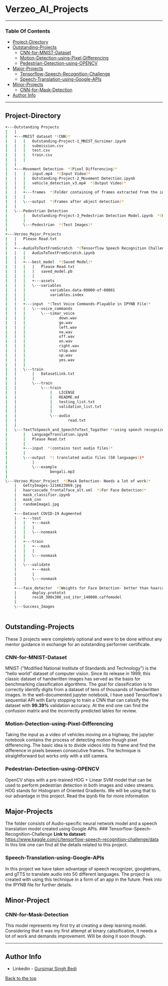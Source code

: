 # Verzeo_AI_Projects
---

### Table Of Contents
- [Project-Directory](#project-directory)
- [Outstanding-Projects](#outstanding-projects)
    * [CNN-for-MNIST-Dataset](#cnn-for-mnist-dataset)
    * [Motion-Detection-using-Pixel-Differencing](#motion-detection-using-pixel-differencing)
    * [Pedestrian-Detection-using-OPENCV](#motion-detection-using-pixel-differencing)
- [Major-Projects](#major-projects)
    * [Tensorflow-Speech-Recognition-Challenge](#tensorflow-speech-recognition-challenge)
    * [Speech-Translation-using-Google-APIs](#speech-translation-using-google-apis)
- [Minor-Projects](#minorproject)
    * [CNN-for-Mask-Detection](#cnn-for-mask-detection)
- [Author Info](#author-info)

---
## Project-Directory

``` bash 
+---Outstanding Projects
|   |       
|   +---MNIST dataset *(CNN)*
|   |   |   Outstanding-Project-1_MNIST_Gursimar.ipynb
|   |   |   submission.csv
|   |   |   test.csv
|   |   |   train.csv
|   |   |   
|   |           
|   +---Movement Detection  *(Pixel Differencing)*
|   |   |   input.mp4  *(Input Video)*
|   |   |   Outstanding-Project-2_Movement Detection.ipynb
|   |   |   vehicle_detection_v3.mp4  *(Output Video)*
|   |   |       
|   |   +---frames  *(Folder containing of frames extracted from the input video)*
|   |   |       
|   |   \---output  *(Frames after object detection)*
|   |           
|   \---Pedestrian Detection
|       |   Outstanding-Project-3_Pedestrian Detection Model.ipynb  *(OPENCV)*
|       |   
|       \---Pedestrian  *(Test Images)*
|               
+---Verzeo_Major_Projects
|   |   Please Read.txt
|   |       
|   +---AudioToTextFromScratch  *(Tensorflow Speech Recognition Challenge)*
|   |   |   AudioToTextFromScratch.ipynb 
|   |   |   
|   |   +---best_model  *(Saved Model)*
|   |   |   |   Please Read.txt
|   |   |   |   saved_model.pb
|   |   |   |   
|   |   |   +---assets
|   |   |   \---variables
|   |   |           variables.data-00000-of-00001
|   |   |           variables.index
|   |   |           
|   |   +---input  *(Test Voice Commands-Playable in IPYNB File)*
|   |   |   \---voice_commands
|   |   |       \---simar_voice
|   |   |               down.wav
|   |   |               go.wav
|   |   |               left.wav
|   |   |               no.wav
|   |   |               off.wav
|   |   |               on.wav
|   |   |               right.wav
|   |   |               stop.wav
|   |   |               up.wav
|   |   |               yes.wav
|   |   |               
|   |   \---train 
|   |       |   DatasetLink.txt
|   |       |   
|   |       \---train
|   |           \---train
|   |               |   LICENSE
|   |               |   README.md
|   |               |   testing_list.txt
|   |               |   validation_list.txt
|   |               |   
|   |               \---audio
|   |                       read.txt
|   |                       
|   \---TextToSpeech_and_SpeechToText_Togather *(using speech recognizer, googletrans, and gTTS)*
|       |   LanguageTranslation.ipynb
|       |   Please Read.txt
|       |       
|       +---input  *(contains test audio files)*
|       |       
|       \---output  *( translated audio files (50 languages))*
|           |   
|           \---example
|                   bengali.mp3
|                   
\---Verzeo_Minor_Project  *(Mask Detection- Needs a lot of work)*
    |   GettyImages-1216623969.jpg
    |   haarcascade_frontalface_alt.xml  *(For Face Detection)*
    |   mask_classifier.ipynb
    |   mask_cnn
    |   randomImage1.jpg
    |       
    +---Dataset COVID-19 Augmented 
    |   +---test
    |   |   +---mask
    |   |   |       
    |   |   \---nonmask
    |   |           
    |   +---train
    |   |   +---mask
    |   |   |       
    |   |   \---nonmask
    |   |           
    |   \---validate
    |       +---mask
    |       |       
    |       \---nonmask
    |               
    +---face_detector  *(Weights for Face Detection- better than haarcasade)*
    |       deploy.prototxt
    |       res10_300x300_ssd_iter_140000.caffemodel
    |       
    \---Success_Images 
            


```
## Outstanding-Projects
These 3 projects were completely optional and were to be done without any mentor guidance in exchange for an outstanding performer certificate.

   ### CNN-for-MNIST-Dataset
  MNIST ("Modified National Institute of Standards and Technology") is the “hello world” dataset of computer vision. Since its release in 1999, this classic dataset of handwritten images has served as the basis for benchmarking classification algorithms. The goal for classification is to correctly identify digits from a dataset of tens of thousands of handwritten images. In the well-documented jupyter notebook, I have used Tensorflow's sequential API with Early stopping to train a CNN that can calssify the dataset with **99.39%** validation accuracy. At the end one can find the confusion matrix and the incorrectly predicted lables for review.
    
   ### Motion-Detection-using-Pixel-Differencing
  Taking the input as a video of vehicles moving on a highway, the jupyter notebook contains the process of detecting motion though pixel differencing. The basic idea is to divide videos into its frame and find the difference in pixels beween consecutive frames. The technique is straightforward but works only with a still camera.
    
   ### Pedestrian-Detection-using-OPENCV
  OpenCV ships with a pre-trained HOG + Linear SVM model that can be used to perform pedestrian detection in both images and video streams. HOG stands for Histogram of Oriented Gradients. We will be using that to our advantage in this project. Read the ipynb file for more information
    
## Major-Projects
The folder consists of Audio-specific neural network model and a speech translation model created using Google APIs.
    ### Tensorflow-Speech-Recognition-Challenge
    **Link to dataset:**  https://www.kaggle.com/c/tensorflow-speech-recognition-challenge/data
    In this link one can find all the details related to this project.
    
   ### Speech-Translation-using-Google-APIs
  In this project we have taken advantage of speech recognizer, googletrans, and gTTS to translate audio into 50 different languages. The project is created with using this technique in a form of an app in the future. Peek into the IPYNB file for further details.
 ## Minor-Project
   ### CNN-for-Mask-Detection
   This model represents my first try at creating a deep learning model. Considering that it was my first attempt at binary calssification, it needs a lot of work and demands improvement. Will be doing it soon though.

---

## Author Info
- Linkedin - [Gursimar Singh Bedi](https://www.linkedin.com/in/gursimar-singh-bedi-31439a170)

[Back to the top](#Verzeo_AI_Projects)
